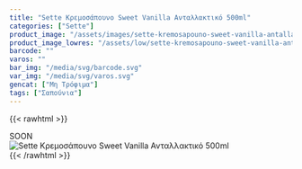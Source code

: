 ```yaml
---
title: "Sette Κρεμοσάπουνο Sweet Vanilla Ανταλλακτικό 500ml"
categories: ["Sette"]
product_image: "/assets/images/sette-kremosapouno-sweet-vanilla-antallaktiko-500ml.jpg"
product_image_lowres: "/assets/low/sette-kremosapouno-sweet-vanilla-antallaktiko-500ml.jpg"
barcode: ""
varos: ""
bar_img: "/media/svg/barcode.svg"
var_img: "/media/svg/varos.svg"
gencat: ["Μη Τρόφιμα"]
tags: ["Σαπούνια"]
---
```

{{< rawhtml >}}

<div class="sload420"><div class="product">SOON<br><div class="pimg"><img alt="Sette Κρεμοσάπουνο Sweet Vanilla Ανταλλακτικό 500ml" title="Sette Κρεμοσάπουνο Sweet Vanilla Ανταλλακτικό 500ml" src="/assets/images/sette-kremosapouno-sweet-vanilla-antallaktiko-500ml.jpg"></div></div></div>
{{< /rawhtml >}}


